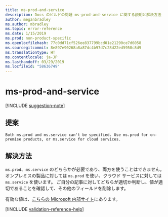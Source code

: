 ```yaml
---
title: ms-prod-and-service
description: Docs のビルドの問題 ms-prod-and-service に関する説明と解決方法
author: meganbradley
ms.author: mbradley
ms.topic: error-reference
ms.date: 1/15/2019
ms.prod: non-product-specific
ms.openlocfilehash: 77c0dd71cf526ee837799bcd01e21290ce7d6058
ms.sourcegitcommit: 8e897e90268a8a87dc4b97d7c28d22ed5950c8d9
ms.translationtype: HT
ms.contentlocale: ja-JP
ms.lasthandoff: 03/29/2019
ms.locfileid: "58636749"
---
```

# <a name="ms-prod-and-service"></a>ms-prod-and-service

[!INCLUDE [suggestion-note](includes/suggestion-note.md)]

## <a name="suggestion"></a>提案

`Both ms.prod and ms.service can't be specified. Use ms.prod for on-premise products, or ms.service for cloud services.`

## <a name="resolution"></a>解決方法

`ms.prod`、`ms.service` のどちらかが必要であり、両方を使うことはできません。オンプレミスの製品に対しては `ms.prod` を使い、クラウド サービスに対しては `ms.service` を使います。 ご自分の記事に対してどちらが適切か判断し、値が適切であることを確認して、その他のフィールドを削除します。

有効な値は、[こちらの Microsoft 内部サイト](https://docsmetadatatool.azurewebsites.net/allowlists)にあります。

<!--make sure to add this file to your includes folder and verify the path-->
[!INCLUDE [validation-reference-help](includes/validation-reference-help.md)]
